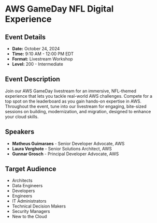 # AWS GameDay NFL Digital Experience

## Event Details
- **Date:** October 24, 2024
- **Time:** 9:10 AM - 12:00 PM EDT
- **Format:** Livestream Workshop
- **Level:** 200 - Intermediate

## Event Description
Join our AWS GameDay livestream for an immersive, NFL-themed experience that lets you tackle real-world AWS challenges. Compete for a top spot on the leaderboard as you gain hands-on expertise in AWS. Throughout the event, tune into our livestream for engaging, bite-sized sessions on building, modernization, and migration, designed to enhance your cloud skills.

## Speakers
- **Matheus Guimaraes** - Senior Developer Advocate, AWS
- **Laura Verghote** - Senior Solutions Architect, AWS
- **Gunnar Grosch** - Principal Developer Advocate, AWS

## Target Audience
- Architects
- Data Engineers
- Developers
- Engineers
- IT Administrators
- Technical Decision Makers
- Security Managers
- New to the Cloud
